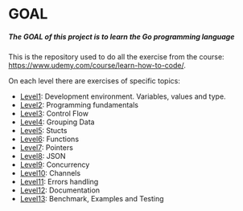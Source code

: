 # GOAL
##### The GOAL of this project is to learn the Go programming language

This is the repository used to do all the exercise from the course: https://www.udemy.com/course/learn-how-to-code/.

On each level there are exercises of specific topics:

- [Level1](level1/README.md): Development environment. Variables, values and type.
- [Level2](level2/README.md): Programming fundamentals
- [Level3](level3/README.md): Control Flow
- [Level4](level4/README.md): Grouping Data
- [Level5](level5/README.md): Stucts
- [Level6](level6/README.md): Functions
- [Level7](level7/README.md): Pointers
- [Level8](level8/README.md): JSON
- [Level9](level9/README.md): Concurrency
- [Level10](level10/README.md): Channels
- [Level11](level11/README.md): Errors handling
- [Level12](level12/README.md): Documentation
- [Level13](level13/README.md): Benchmark, Examples and Testing
